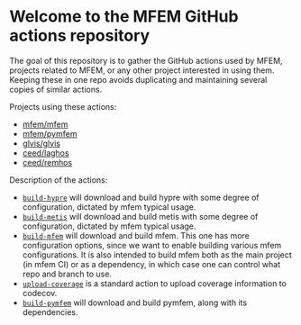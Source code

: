 # Welcome to the MFEM GitHub actions repository

The goal of this repository is to gather the GitHub actions used by MFEM, projects related to MFEM, or any other project 
interested in using them. Keeping these in one repo avoids duplicating and maintaining several copies of similar actions.

Projects using these actions:
- [mfem/mfem](https://github.com/mfem/mfem)
- [mfem/pymfem](https://github.com/mfem/pymfem)
- [glvis/glvis](https://github.com/glvis/glvis)
- [ceed/laghos](https://github.com/ceed/laghos)
- [ceed/remhos](https://github.com/ceed/remhos)

Description of the actions:
- [`build-hypre`](build-hypre/action.yml) will download and build hypre with some degree of configuration, dictated by mfem typical usage.
- [`build-metis`](build-metis/action.yml) will download and build metis with some degree of configuration, dictated by mfem typical usage.
- [`build-mfem`](build-mfem/action.yml) will download and build mfem. This one has more configuration options, since we want to enable building various mfem configurations. It is also intended to build mfem both as the main project (in mfem CI) or as a dependency, in which case one can control what repo and branch to use.
- [`upload-coverage`](upload-coverage/action.yml) is a standard action to upload coverage information to codecov.
- [`build-pymfem`](build-pymfem/action.yml) will download and build pymfem, along with its dependencies.
